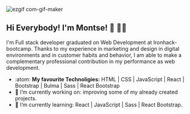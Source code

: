 ![ezgif com-gif-maker](https://user-images.githubusercontent.com/72262776/116726049-0c105780-a9e3-11eb-9d8a-52cbbb156ed3.gif)



## Hi Everybody! I'm Montse! 👋 :woman_technologist:
I'm Full stack developer graduated on Web Development at Ironhack-bootcamp. Thanks to my experience in marketing and design in digital environments and in customer habits and behavior, I am able to make a complementary professional contribution in my performance as web development.



- :atom: <b> My favourite Technoligies:</b> HTML | CSS | JavaScript | React | Bootstrap | Bulma | Sass | React Bootstrap
- 🔭 I’m currently working on: improving some of my already created projects.
- 🌱 I’m currently learning: React | JavaScript | Sass | React Bootstrap.









<!--
**Monch87/Monch87** is a ✨ _special_ ✨ repository because its `README.md` (this file) appears on your GitHub profile.

Here are some ideas to get you started:

## Find me around the web :earth_americas::

- 👯 I’m looking to collaborate on ...
- 🤔 I’m looking for help with ...
- 💬 Ask me about ...
- 📫 How to reach me: ...
- 😄 Pronouns: ...
- ⚡ Fun fact: ...
-->
